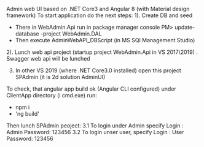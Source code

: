 Admin web UI based on .NET Core3 and Angular 8 (with Material design framework)
To start application do the next steps:
1). Create DB and seed 
* There in WebAdmin.Api run in package manager console 
PM> update-database -project WebAdmin.DAL
* Then execute AdminWebAPI_DBScript (in MS SQl Management Studio)

2). Lunch web api project (startup project WebAdmin.Api in VS 2017\2019) .
Swagger web api will be lunched

3) In other VS 2019 (where .NET Core3.0 installed)
open this project SPAdmin (it is 2d solution AdminUI)

To check, that angular app build ok (Angular CLI configured)
under ClientApp directory (i cmd.exe) run:
*  npm i
* 'ng build' 

Then lunch SPAdmin peoject:
3.1 To login under Admin specify
    Login : Admin
    Password: 123456
3.2 To login unser user, specify
    Login : User
    Password: 123456

